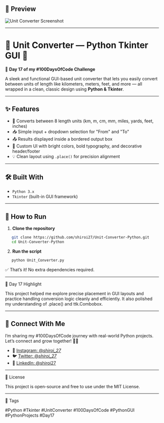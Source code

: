 ## 📸 Preview  
![Unit Converter Screenshot](https://github.com/user-attachments/assets/4f19a97c-9d32-4c4d-91c5-83807b54628a)


---

# 📏 Unit Converter — Python Tkinter GUI 🔄  
🚀 **Day 17 of my #100DaysOfCode Challenge**

A sleek and functional GUI-based unit converter that lets you easily convert between units of length like kilometers, meters, feet, and more — all wrapped in a clean, classic design using **Python & Tkinter**.

---

## ✨ Features

- 🔁 Converts between 8 length units (km, m, cm, mm, miles, yards, feet, inches)
- 📥 Simple input + dropdown selection for "From" and "To"
- 📤 Results displayed inside a bordered output box
- 🎨 Custom UI with bright colors, bold typography, and decorative header/footer
- 💡 Clean layout using `.place()` for precision alignment

---

## 🛠️ Built With

- `Python 3.x`
- `Tkinter` (built-in GUI framework)

---

## 🚀 How to Run

1. **Clone the repository**
```bash
   git clone https://github.com/shiroi27/Unit-Converter-Python.git
   cd Unit-Converter-Python
```
2. **Run the script**
```bash
   python Unit_Converter.py
```

✅ That’s it! No extra dependencies required.

---

📅 Day 17 Highlight

This project helped me explore precise placement in GUI layouts and practice handling conversion logic cleanly and efficiently. It also polished my understanding of .place() and ttk.Combobox.

---

## 🤝 Connect With Me

I’m sharing my #100DaysOfCode journey with real-world Python projects.
Let’s connect and grow together! 🌱✨

- 📸 [Instagram: @_shiroi_27_](https://instagram.com/_shiroi_27_)
- 🐦 [Twitter: @_shiroi_27_](https://twitter.com/_shiroi_27_)
- 💼 [LinkedIn: @shiroi27](https://linkedin.com/in/shiroi27)


---

📜 License

This project is open-source and free to use under the MIT License.

---

📌 Tags

#Python #Tkinter #UnitConverter #100DaysOfCode #PythonGUI #PythonProjects #Day17 
